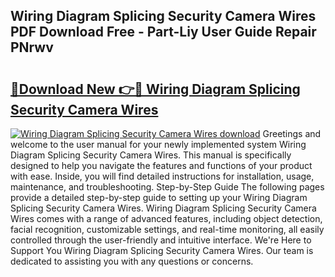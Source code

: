 ## Wiring Diagram Splicing Security Camera Wires PDF Download Free - Part-Liy User Guide Repair PNrwv

# <h2><a href="http://dfqbneq.blite.top/?on=Wiring+Diagram+Splicing+Security+Camera+Wires">🔗Download New 👉🔴 Wiring Diagram Splicing Security Camera Wires</a></h2>

[![Wiring Diagram Splicing Security Camera Wires download](https://i.imgur.com/lujVjoI.png)](http://dfqbneq.blite.top/?on=Wiring+Diagram+Splicing+Security+Camera+Wires)
Greetings and welcome to the user manual for your newly implemented system Wiring Diagram Splicing Security Camera Wires. This manual is specifically designed to help you navigate the features and functions of your product with ease. Inside, you will find detailed instructions for installation, usage, maintenance, and troubleshooting. Step-by-Step Guide The following pages provide a detailed step-by-step guide to setting up your Wiring Diagram Splicing Security Camera Wires. Wiring Diagram Splicing Security Camera Wires comes with a range of advanced features, including object detection, facial recognition, customizable settings, and real-time monitoring, all easily controlled through the user-friendly and intuitive interface. We're Here to Support You Wiring Diagram Splicing Security Camera Wires. Our team is dedicated to assisting you with any questions or concerns.
